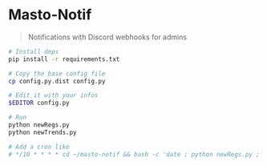 # Masto-Notif
> Notifications with Discord webhooks for admins


```bash
# Install deps
pip install -r requirements.txt

# Copy the base config file
cp config.py.dist config.py

# Edit it with your infos
$EDITOR config.py

# Run
python newRegs.py
python newTrends.py

# Add a cron like
# */10 * * * * cd ~/masto-notif && bash -c 'date ; python newRegs.py ; python newTrends.py' > cron.log 2>&1
```
